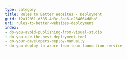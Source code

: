 ```yaml
---
type: category
title: Rules to Better Websites - Deployment
guid: f2a12031-d385-4d3c-8ee6-e264664d8bc8
uri: rules-to-better-websites-deployment
index:
- do-you-avoid-publishing-from-visual-studio
- do-you-use-the-best-deployment-tool
- do-your-developers-deploy-manually
- do-you-deploy-to-azure-from-team-foundation-service

---
```

 

